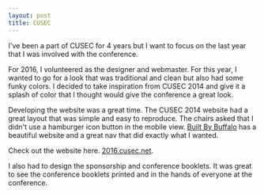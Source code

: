 ```yaml
---
layout: post
title: CUSEC
---
```


I've been a part of CUSEC for 4 years but I want to focus on the last year that I was
involved with the conference.

For 2016, I volunteered as the designer and webmaster. For this year, I wanted
to go for a look that was traditional and clean but also had some funky colors.
I decided to take inspiration from CUSEC 2014 and give it a splash of color that
I thought would give the conference a great look.

Developing the website was a great time. The CUSEC 2014 website had a great layout
that was simple and easy to reproduce. The chairs asked that I didn't use a
hamburger icon button in the mobile view. <a href="http://builtbybuffalo.com/">Built
By Buffalo</a> has a beautiful website and a great nav that did exactly what I wanted.

Check out the website here. <a href="2016.cusec.net">2016.cusec.net</a>.

I also had to design the sponsorship and conference booklets. It was great to see
the conference booklets printed and in the hands of everyone at the conference. 
